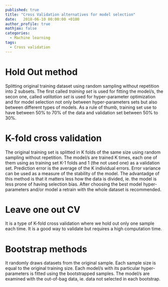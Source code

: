 ```yaml
---
published: true
title: "Cross Validation alternatives for model selection"
date:   2018-06-10 00:00:00 +0100
author_profile: true
mathjax: false
categories:
  - Machine learning
tags:
  - Cross validation
---
```


# Hold Out method
Splitting original training dataset using random sampling without repetition into 2 subsets. The first called *training set* is used for fitting the model/s, the secon one, called *valitation set* is used for hyper-parameter optimization and for model selection not only between hyper-parameters sets but also between different types of models. As a rule of thumb, training set use to have between 50% to 70% of the data and validation set between 50% to 30%.

# K-fold cross validation
The original training set is splitted in K folds of the same size using random sampling without repetition. The model/s are trained K times, each one of them using as training set K-1 folds and 1 (the not used one) as a validation set. Prediction error is the average of the K individual errors. Error variance can be used as a measure of the stability of the model. The advantadge of this method is that it matters less how the data is divided, ie. the model is less prone of having selection bias. After choosing the best model hyper-parameters and/or model a retrain with the whole dataset is recommended.

# Leave one out CV
It is a type of K-fold cross validation where we hold out only one sample each time. It is a good way to validate but requires a high computation time.

# Bootstrap methods
It randomly draws datasets from the original sample. Each sample size is equal to the original training size. Each model/s with its particular hyper-parameters is fitted using the bootstrapped samples. The model/s are examined with the out-of-bag data, ie. data not selected in each bootstrap.


